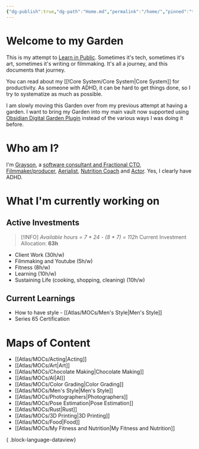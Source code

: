 ```yaml
---
{"dg-publish":true,"dg-path":"Home.md","permalink":"/home/","pinned":"true","tags":["gardenEntry"],"updated":"2025-03-31T06:41:30.563-07:00"}
---
```


# Welcome to my Garden

This is my attempt to [Learn in Public](https://www.swyx.io/learn-in-public). Sometimes it's tech, sometimes it's art, sometimes it's writing or filmmaking. It's all a journey, and this documents that journey.

You can read about my [[!Core System/Core System\|Core System]] for productivity. As someone with ADHD, it can be hard to get things done, so I try to systematize as much as possible.

I am slowly moving this Garden over from my previous attempt at having a garden. I want to bring my Garden into my main vault now supported using [Obsidian Digital Garden Plugin](https://dg-docs.ole.dev/) instead of the various ways I was doing it before.

# Who am I?

I'm [Grayson](https://graysonarts.com), a [software consultant and Fractional CTO](https://grayson.llc), [Filmmaker/producer](https://www.imdb.com/name/nm6722099/), [Aerialist](https://www.instagram.com/graysonaerialarts), [Nutrition Coach](https://nutritiongay.com) and [Actor](https://www.tcmmodels.com/talent-men/2615356/grayson-h). Yes, I clearly have ADHD.

# What I'm currently working on


<div class="transclusion internal-embed is-loaded"><div class="markdown-embed">



## Active Investments

> [!INFO]
> *Available hours = 7 \* 24 - (8 \* 7) = 112h*
> Current Investment Allocation:  **63h**

- Client Work (30h/w)
- Filmmaking and Youtube (5h/w)
- Fitness (8h/w)
- Learning (10h/w)
- Sustaining Life (cooking, shopping, cleaning) (10h/w)


</div></div>



<div class="transclusion internal-embed is-loaded"><div class="markdown-embed">



## Current Learnings
- How to have style - [[Atlas/MOCs/Men's Style\|Men's Style]]
- Series 65 Certification


</div></div>

# Maps of Content
- [[Atlas/MOCs/Acting\|Acting]]
- [[Atlas/MOCs/Art\|Art]]
- [[Atlas/MOCs/Chocolate Making\|Chocolate Making]]
- [[Atlas/MOCs/AI\|AI]]
- [[Atlas/MOCs/Color Grading\|Color Grading]]
- [[Atlas/MOCs/Men's Style\|Men's Style]]
- [[Atlas/MOCs/Photographers\|Photographers]]
- [[Atlas/MOCs/Pose Estimation\|Pose Estimation]]
- [[Atlas/MOCs/Rust\|Rust]]
- [[Atlas/MOCs/3D Printing\|3D Printing]]
- [[Atlas/MOCs/Food\|Food]]
- [[Atlas/MOCs/My Fitness and Nutrition\|My Fitness and Nutrition]]

{ .block-language-dataview}